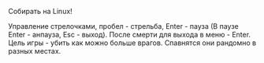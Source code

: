 Собирать на Linux!

Управление стрелочками, пробел - стрельба, Enter - пауза (В паузе Enter - анпауза, Esc - выход). После смерти для выхода в меню - Enter.
Цель игры - убить как можно больше врагов. Спавнятся они рандомно в разных местах.
